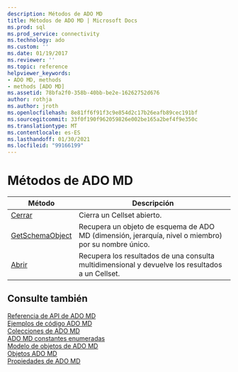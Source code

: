 ```yaml
---
description: Métodos de ADO MD
title: Métodos de ADO MD | Microsoft Docs
ms.prod: sql
ms.prod_service: connectivity
ms.technology: ado
ms.custom: ''
ms.date: 01/19/2017
ms.reviewer: ''
ms.topic: reference
helpviewer_keywords:
- ADO MD, methods
- methods [ADO MD]
ms.assetid: 78bfa2f0-358b-40bb-be2e-16262752d676
author: rothja
ms.author: jroth
ms.openlocfilehash: 8e81ff6f91f3c9e854d2c17b26eafb89cec191bf
ms.sourcegitcommit: 33f0f190f962059826e002be165a2bef4f9e350c
ms.translationtype: MT
ms.contentlocale: es-ES
ms.lasthandoff: 01/30/2021
ms.locfileid: "99166199"
---
```

# <a name="ado-md-methods"></a>Métodos de ADO MD

|Método|Descripción|  
|-|-|  
|[Cerrar](./close-method-ado-md.md)|Cierra un Cellset abierto.|  
|[GetSchemaObject](./getschemaobject-method-ado-md.md)|Recupera un objeto de esquema de ADO MD (dimensión, jerarquía, nivel o miembro) por su nombre único.|  
|[Abrir](./open-method-ado-md.md)|Recupera los resultados de una consulta multidimensional y devuelve los resultados a un Cellset.|  
  
## <a name="see-also"></a>Consulte también  
 [Referencia de API de ADO MD](./ado-md-object-model.md)   
 [Ejemplos de código ADO MD](./ado-md-code-examples.md)   
 [Colecciones de ADO MD](./ado-md-collections.md)   
 [ADO MD constantes enumeradas](./ado-md-enumerated-constants.md)   
 [Modelo de objetos de ADO MD](./ado-md-object-model.md)   
 [Objetos ADO MD](./ado-md-objects.md)   
 [Propiedades de ADO MD](./ado-md-properties.md)
